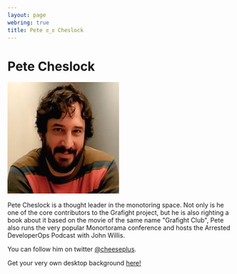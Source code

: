 ```yaml
---
layout: page
webring: true
title: Pete ಠ_ಠ Cheslock
---
```


# Pete Cheslock

![this is really pete cheslock][pete]

Pete Cheslock is a thought leader in the monotoring space.  Not only is he one of the core contributors to the Grafight project, but he is also righting a book about it based on the movie of the same name "Grafight Club", Pete also runs the very popular Monortorama conference and hosts the Arrested DeveloperOps Podcast with John Willis.

You can follow him on twitter <a href="https://twitter.com/cheeseplus">@cheeseplus</a>.

[pete]: ./pete.png

Get your very own desktop background <a href="https://tirefi.re/year-of-cheslock-on-the-desktop/cheslock-on-the-desktop-original.png">here!</a>
